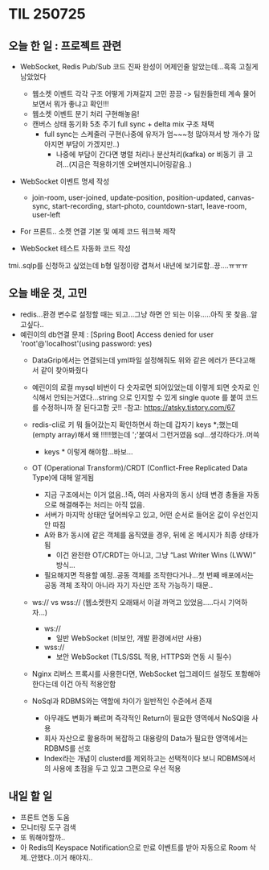 # TIL 250725

## 오늘 한 일 : 프로젝트 관련
- WebSocket, Redis Pub/Sub 코드 진짜 완성이 어제인줄 알았는데...흑흑 고칠게 남았었다
    - 웹소켓 이벤트 각각 구조 어떻게 가져갈지 고민 끙끙 -> 팀원들한테 계속 물어보면서 뭐가 좋냐고 확인!!!
    - 웹소켓 이벤트 분기 처리 구현해놓음!
    -  캔버스 상태 동기화 5초 주기 full sync + delta mix 구조 채택
        - full sync는 스케줄러 구현(나중에 유저가 엄~~~청 많아져서 방 개수가 많아지면 부담이 가겠지만..)
            - 나중에 부담이 간다면 병렬 처리나 분산처리(kafka) or 비동기 큐 고려...(지금은 적용하기엔 오버엔지니어링같음..)

- WebSocket 이벤트 명세 작성
    - join-room, user-joined, update-position, position-updated, canvas-sync, start-recording, start-photo, countdown-start, leave-room, user-left

- For 프론트.. 소켓 연결 기본 및 예제 코드 워크북 제작

- WebSocket 테스트 자동화 코드 작성

tmi..sqlp를 신청하고 싶었는데 b형 일정이랑 겹쳐서 내년에 보기로함..끙....ㅠㅠㅠ

## 오늘 배운 것, 고민
- redis...환경 변수로 설정할 때는 되고...그냥 하면 안 되는 이유.....아직 못 찾음..알고싶다..
- 예린이의 db연결 문제 : [Spring Boot] Access denied for user 'root'@'localhost'(using password: yes)
    - DataGrip에서는 연결되는데 yml파일 설정해줘도 위와 같은 에러가 뜬다고해서 같이 찾아봐줬다
    - 예린이의 로컬 mysql 비번이 다 숫자로면 되어있었는데 이렇게 되면 숫자로 인식해서 안되는거였다...string 으로 인지할 수 있게 single quote 를 붙여 코드를 수정하니까 잘 된다고함 굿!!
        -참고: https://atsky.tistory.com/67
    - redis-cli로 키 뭐 들어갔는지 확인하면서 하는데 갑자기 keys *;했는데 (empty array)해서 왜 !!!!!했는데 ';'붙여서 그런거였음 sql...생각하다가..머쓱
        - keys * 이렇게 해야함...바보...
    - OT (Operational Transform)/CRDT (Conflict-Free Replicated Data Type)에 대해 알게됨
        - 지금 구조에서는 이거 없음..!즉, 여러 사용자의 동시 상태 변경 충돌을 자동으로 해결해주는 처리는 아직 없음.
        - 서버가 마지막 상태만 덮어씌우고 있고, 어떤 순서로 들어온 값이 우선인지 안 따짐
        -  A와 B가 동시에 같은 객체를 움직였을 경우, 뒤에 온 메시지가 최종 상태가 됨
            - 이건 완전한 OT/CRDT는 아니고, 그냥 “Last Writer Wins (LWW)” 방식...
        - 필요해지면 적용할 예정..공동 객체를 조작한다거나...첫 번째 배포에서는 공동 객체 조작이 아니라 자기 자신만 조작 가능하기 때문..
    - ws:// vs wss:// (웹소켓한지 오래돼서 이걸 까먹고 있었음.....다시 기억하자...)
        - ws://
            - 일반 WebSocket (비보안, 개발 환경에서만 사용)
        - wss://
            - 보안 WebSocket (TLS/SSL 적용, HTTPS와 연동 시 필수)
    - Nginx 리버스 프록시를 사용한다면, WebSocket 업그레이드 설정도 포함해야한다는데 이건 아직 적용안함

    - NoSql과 RDBMS와는 역할에 차이가 일반적인 수준에서 존재
        - 아무래도 변화가 빠르며 즉각적인 Return이 필요한 영역에서 NoSQl을 사용
        - 회사 자산으로 활용하며 복잡하고 대용량의 Data가 필요한 영역에서는 RDBMS를 선호
        - Index라는 개념이 clusterd를 제외하고는 선택적이다 보니 RDBMS에서의 사용에 초점을 두고 있고 그편으로 우선 적용
    

## 내일 할 일
- 프론트 연동 도움
- 모니터링 도구 검색
- 또 뭐해야할까..
- 아 Redis의 Keyspace Notification으로 만료 이벤트를 받아 자동으로 Room 삭제..안했다..이거 해야지..